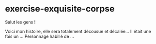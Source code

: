# exercise-exquisite-corpse
Salut les gens !

Voici mon histoire, elle sera totalement décousue et décalée...
Il était une fois un ...
Personnage habillé de ...
